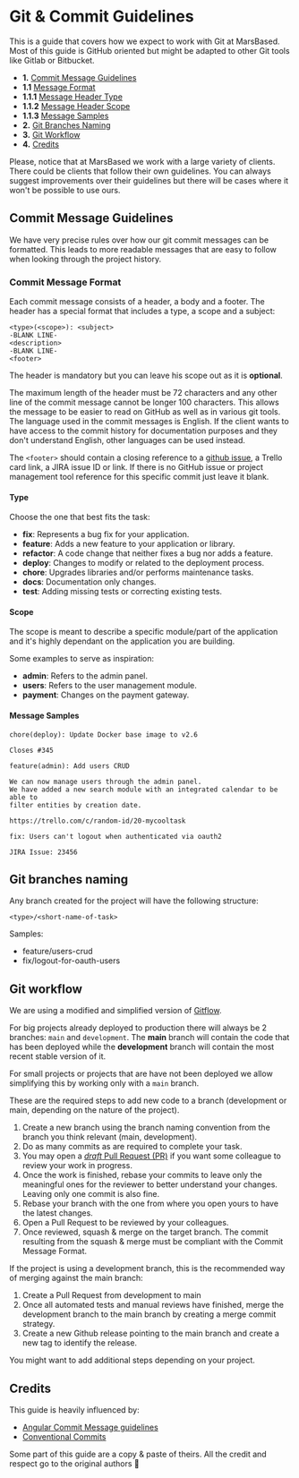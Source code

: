# Git & Commit Guidelines

This is a guide that covers how we expect to work with Git at MarsBased. Most of this guide is GitHub oriented but might be adapted to other Git tools like Gitlab or Bitbucket.

* **1.** [Commit Message Guidelines](#CommitMessageGuidelines)
* **1.1** [Message Format](#MessageFormat)
* **1.1.1** [Message Header Type](#HeaderType)
* **1.1.2** [Message Header Scope](#HeaderScope)
* **1.1.3** [Message Samples](#CommitMessageSamples)
* **2.** [Git Branches Naming](#GitBranchesNaming)
* **3.** [Git Workflow](#GitWorkflow)
* **4.** [Credits](#Credits)

Please, notice that at MarsBased we work with a large variety of clients. There could be clients that follow their own guidelines. You can always suggest improvements over their guidelines but there will be cases where it won't be possible to use ours.

## <a name='CommitMessageGuidelines'></a>Commit Message Guidelines

We have very precise rules over how our git commit messages can be formatted. This leads to more readable messages that are easy to follow when looking through the project history.

### <a name='MessageFormat'></a>Commit Message Format

Each commit message consists of a header, a body and a footer. The header has a special format that includes a type, a scope and a subject:

```
<type>(<scope>): <subject>
-BLANK LINE-
<description>
-BLANK LINE-
<footer>
```

The header is mandatory but you can leave his scope out as it is **optional**.

The maximum length of the header must be 72 characters and any other line of the commit message cannot be longer 100 characters. This allows the message to be easier to read on GitHub as well as in various git tools.
The language used in the commit messages is English. If the client wants to have access to the commit history for documentation purposes and they don't understand English, other languages can be used instead.

The `<footer>` should contain a closing reference to a [github issue](https://help.github.com/en/github/managing-your-work-on-github/closing-issues-using-keywords), a Trello card link, a JIRA issue ID or link. If there is no GitHub issue or project management tool reference for this specific commit just leave it blank.

#### <a name='HeaderType'></a>Type

Choose the one that best fits the task:

- __fix__: Represents a bug fix for your application.
- __feature__: Adds a new feature to your application or library.
- __refactor__: A code change that neither fixes a bug nor adds a feature.
- __deploy__: Changes to modify or related to the deployment process.
- __chore__: Upgrades libraries and/or performs maintenance tasks.
- __docs__: Documentation only changes.
- __test__: Adding missing tests or correcting existing tests.

#### <a name='HeaderScope'></a>Scope

The scope is meant to describe a specific module/part of the application and it's highly dependant on the application you are building.

Some examples to serve as inspiration:

- __admin__: Refers to the admin panel.
- __users__: Refers to the user management module.
- __payment__: Changes on the payment gateway.

#### <a name='CommitMessageSamples'></a>Message Samples

```
chore(deploy): Update Docker base image to v2.6

Closes #345
```

```
feature(admin): Add users CRUD

We can now manage users through the admin panel.
We have added a new search module with an integrated calendar to be able to
filter entities by creation date.

https://trello.com/c/random-id/20-mycooltask
```

```
fix: Users can't logout when authenticated via oauth2

JIRA Issue: 23456
```

## <a name='GitBranchesNaming'></a>Git branches naming

Any branch created for the project will have the following structure:

`<type>/<short-name-of-task>`

Samples:

- feature/users-crud
- fix/logout-for-oauth-users

## <a name='GitWorkflow'></a>Git workflow

We are using a modified and simplified version of [Gitflow](https://guides.github.com/introduction/flow/).

For big projects already deployed to production there will always be 2 branches: `main` and `development`.
The **main** branch will contain the code that has been deployed while the **development** branch will contain the most recent stable version of it.

For small projects or projects that are have not been deployed we allow simplifying this by working only with a `main` branch.

These are the required steps to add new code to a branch (development or main, depending on the nature of the project).

1. Create a new branch using the branch naming convention from the branch you think relevant (main, development).
2. Do as many commits as are required to complete your task.
3. You may open a [_draft_ Pull Request (PR)](https://github.blog/2019-02-14-introducing-draft-pull-requests/) if you want some colleague to review your work in progress.
4. Once the work is finished, rebase your commits to leave only the meaningful ones for the reviewer to better understand your changes. Leaving only one commit is also fine.
5. Rebase your branch with the one from where you open yours to have the latest changes.
6. Open a Pull Request to be reviewed by your colleagues.
7. Once reviewed, squash & merge on the target branch. The commit resulting from the squash & merge must be compliant with the Commit Message Format.

If the project is using a development branch, this is the recommended way of merging against the main branch:

1. Create a Pull Request from development to main
2. Once all automated tests and manual reviews have finished, merge the development branch to the main branch by creating a merge commit strategy.
3. Create a new Github release pointing to the main branch and create a new tag to identify the release.

You might want to add additional steps depending on your project.

## <a name='Credits'></a>Credits

This guide is heavily influenced by:

- [Angular Commit Message guidelines](https://github.com/angular/angular/blob/22b96b9/CONTRIBUTING.md#-commit-message-guidelines)
- [Conventional Commits](https://www.conventionalcommits.org/en/v1.0.0-beta.2/)

Some part of this guide are a copy & paste of theirs. All the credit and respect go to the original authors 🙌
